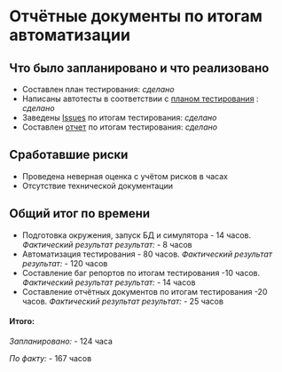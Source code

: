 # Отчётные документы по итогам автоматизации

## Что было запланировано и что реализовано

 * Составлен план тестирования:   *сделано*
 * Написаны автотесты в соответствии с [планом тестирования](Plan.md) : *сделано*
 * Заведены [Issues](https://github.com/Oogway-the-turtle/QADiplom/issues) по итогам тестирования: *сделано*
 * Составлен [отчет](Report.md) по итогам тестирования: *сделано*

## Сработавшие риски

* Проведена неверная оценка с учётом рисков в часах
* Отсутствие технической документации

## Общий итог по времени
- Подготовка окружения, запуск БД и симулятора - 14 часов.
 *Фактический результат результат:* - 8 часов
- Автоматизация тестирования - 80 часов.
  *Фактический результат результат:* - 120 часов
- Составление баг репортов по итогам тестирования -10 часов.
 *Фактический результат результат:* - 14 часов
- Составление отчётных документов по итогам тестирования -20 часов.
 *Фактический результат результат:* - 25 часов

#### Итого:

*Запланировано:*  - 124 часа

*По факту:* - 167 часов

